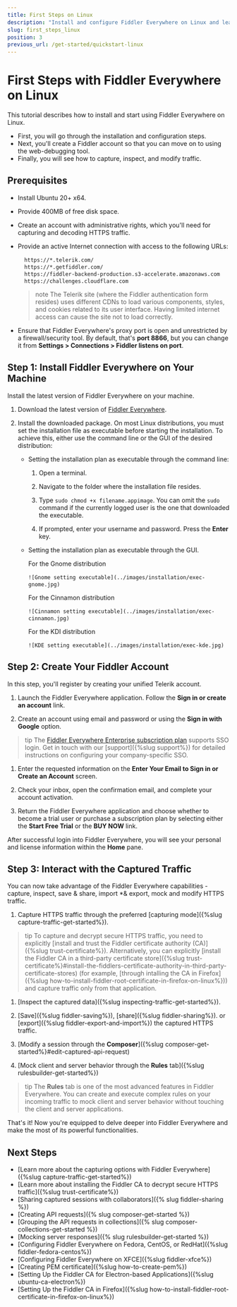 ```yaml
---
title: First Steps on Linux
description: "Install and configure Fiddler Everywhere on Linux and learn how to capture, inspect, and modify the HTTPS traffic to analyze data effectively."
slug: first_steps_linux
position: 3
previous_url: /get-started/quickstart-linux
---
```


# First Steps with Fiddler Everywhere on Linux

This tutorial describes how to install and start using Fiddler Everywhere on Linux.

* First, you will go through the installation and configuration steps.
* Next, you'll create a Fiddler account so that you can move on to using the web-debugging tool.
* Finally, you will see how to capture, inspect, and modify traffic.

## Prerequisites

- Install Ubuntu 20+ x64.

- Provide 400MB of free disk space.

- Create an account with administrative rights, which you'll need for capturing and decoding HTTPS traffic.

- Provide an active Internet connection with access to the following URLs:

  ```curl
    https://*.telerik.com/
    https://*.getfiddler.com/
    https://fiddler-backend-production.s3-accelerate.amazonaws.com
    https://challenges.cloudflare.com
  ```

  >note The Telerik site (where the Fiddler authentication form resides) uses different CDNs to load various components, styles, and cookies related to its user interface. Having limited internet access can cause the site not to load correctly.

- Ensure that Fiddler Everywhere's proxy port is open and unrestricted by a firewall/security tool. By default, that's **port 8866**, but you can change it from **Settings > Connections > Fiddler listens on port**.

## Step 1: Install Fiddler Everywhere on Your Machine

Install the latest version of Fiddler Everywhere on your machine.

1. Download the latest version of [Fiddler Everywhere](https://www.telerik.com/download/fiddler-everywhere).

1. Install the downloaded package. On most Linux distributions, you must set the installation file as executable before starting the installation. To achieve this, either use the command line or the GUI of the desired distribution:

    - Setting the installation plan as executable through the command line:

        1. Open a terminal.

        1. Navigate to the folder where the installation file resides.

        1. Type `sudo chmod +x filename.appimage`. You can omit the `sudo` command if the currently logged user is the one that downloaded the executable.

        1. If prompted, enter your username and password. Press the **Enter** key.

    - Setting the installation plan as executable through the GUI.

        For the Gnome distribution

          ![Gnome setting executable](../images/installation/exec-gnome.jpg)

        For the Cinnamon distribution

          ![Cinnamon setting executable](../images/installation/exec-cinnamon.jpg)

        For the KDI distribution

          ![KDE setting executable](../images/installation/exec-kde.jpg)


## Step 2: Create Your Fiddler Account

In this step, you'll register by creating your unified Telerik account.   

1. Launch the Fiddler Everywhere application. Follow the **Sign in or create an account** link.

1. Create an account using email and password or using the **Sign in with Google** option.

  >tip The [Fiddler Everywhere Enterprise subscription plan](https://www.telerik.com/purchase/fiddler) supports SSO login. Get in touch with our [support]({%slug support%}) for detailed instructions on configuring your company-specific SSO.

1. Enter the requested information on the **Enter Your Email to Sign in or Create an Account** screen.

1. Check your inbox, open the confirmation email, and complete your account activation.

1. Return the Fiddler Everywhere application and choose whether to become a trial user or purchase a subscription plan by selecting either the **Start Free Trial** or the **BUY NOW** link.

After successful login into Fiddler Everywhere, you will see your personal and license information within the **Home** pane.

## Step 3: Interact with the Captured Traffic

You can now take advantage of the Fiddler Everywhere capabilities - capture, inspect, save & share, import *& export, mock and modify HTTPS traffic.

1. Capture HTTPS traffic through the preferred [capturing mode]({%slug capture-traffic-get-started%}).

  >tip To capture and decrypt secure HTTPS traffic, you need to explicitly [install and trust the Fiddler certificate authority (CA)]({%slug trust-certificate%}). Alternatively, you can explicitly [install the Fiddler CA in a third-party certificate store]({%slug trust-certificate%}#install-the-fiddlers-certificate-authority-in-third-party-certificate-stores) (for example, [through intalling the CA in Firefox]({%slug how-to-install-fiddler-root-certificate-in-firefox-on-linux%})) and capture traffic only from that application.

1. [Inspect the captured data]({%slug inspecting-traffic-get-started%}).

1. [Save]({%slug fiddler-saving%}), [share]({%slug fiddler-sharing%}). or [export]({%slug fiddler-export-and-import%}) the captured HTTPS traffic.

1. [Modify a session through the **Composer**]({%slug composer-get-started%}#edit-captured-api-request)

1. [Mock client and server behavior through the **Rules** tab]({%slug rulesbuilder-get-started%})

>tip The **Rules** tab is one of the most advanced features in Fiddler Everywhere. You can create and execute complex rules on your incoming traffic to mock client and server behavior without touching the client and server applications.

That's it! Now you're equipped to delve deeper into Fiddler Everywhere and make the most of its powerful functionalities.

## Next Steps

* [Learn more about the capturing options with Fiddler Everywhere]({%slug capture-traffic-get-started%})
* [Learn more about installing the Fiddler CA to decrypt secure HTTPS traffic]({%slug trust-certificate%})
* [Sharing captured sessions with collaborators]({% slug fiddler-sharing %})
* [Creating API requests]({% slug composer-get-started %})
* [Grouping the API requests in collections]({% slug composer-collections-get-started %})
* [Mocking server responses]({% slug rulesbuilder-get-started %})
* [Configuring Fiddler Everywhere on Fedora, CentOS, or RedHat]({%slug fiddler-fedora-centos%})
* [Configuring Fiddler Everywhere on XFCE]({%slug fiddler-xfce%})
* [Creating PEM certificate]({%slug how-to-create-pem%})
* [Setting Up the Fiddler CA for Electron-based Applications]({%slug ubuntu-ca-electron%})
* [Setting Up the Fiddler CA in Firefox]({%slug how-to-install-fiddler-root-certificate-in-firefox-on-linux%})

